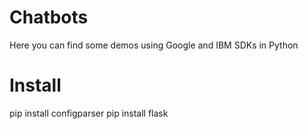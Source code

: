 # Chatbots
Here you can find some demos using Google and IBM SDKs in Python


# Install
pip install configparser
pip install flask
